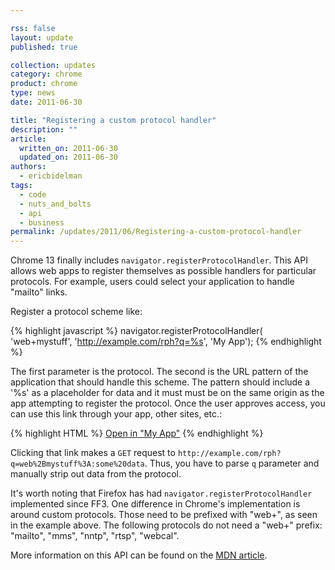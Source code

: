 ```yaml
---

rss: false
layout: update
published: true

collection: updates
category: chrome
product: chrome
type: news
date: 2011-06-30

title: "Registering a custom protocol handler"
description: ""
article:
  written_on: 2011-06-30
  updated_on: 2011-06-30
authors:
  - ericbidelman
tags:
  - code
  - nuts_and_bolts
  - api
  - business
permalink: /updates/2011/06/Registering-a-custom-protocol-handler
---
```

Chrome 13 finally includes `navigator.registerProtocolHandler`. This API allows web apps to register themselves as possible handlers for particular protocols. For example, users could select your application to handle "mailto" links.

Register a protocol scheme like:

{% highlight javascript %}
navigator.registerProtocolHandler(
    'web+mystuff', 'http://example.com/rph?q=%s', 'My App');
{% endhighlight %}

The first parameter is the protocol. The second is the URL pattern of the application that should handle this scheme. The pattern should include a '%s' as a placeholder for data and it must must be on the same origin as the app attempting to register the protocol. Once the user approves access, you can use this link through your app, other sites, etc.:

{% highlight HTML %}
<a href="web+mystuff:some+data">Open in "My App"</a>
{% endhighlight %}

Clicking that link makes a `GET` request to `http://example.com/rph?q=web%2Bmystuff%3A:some%20data`. Thus, you have to parse `q` parameter and manually strip out data from the protocol.

It's worth noting that Firefox has had `navigator.registerProtocolHandler` implemented since FF3. One difference in Chrome's implementation is around custom protocols. Those need to be prefixed with "web+", as seen in the example above.  The following protocols do not need a "web+" prefix: "mailto", "mms", "nntp", "rtsp", "webcal".

More information on this API can be found on the [MDN article](https://developer.mozilla.org/En/DOM/Window.navigator.registerProtocolHandler).

